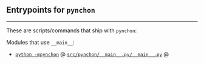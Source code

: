 
## Entrypoints for `pynchon`

-------------------------------------------------------------------------------

These are scripts/commands that ship with `pynchon`:



Modules that use `__main__`:


* [`python -mpynchon`](/docs/cli/pynchon.md) @ [`src/pynchon/__main__.py/__main__.py`](/src/pynchon/__main__.py) @